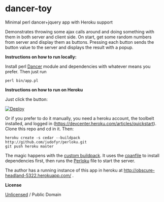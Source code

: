 dancer-toy
==========

Minimal perl dancer+jquery app with Heroku support

Demonstrates throwing some ajax calls around and doing something with them in both server and client side. On start, get some random numbers from server and display them as buttons. Pressing each button sends the button value to the server and displays the result with a popup.

**Instructions on how to run locally:**

Install perl [Dancer](http://www.perldancer.org/) module and dependencies with whatever means you prefer. Then just run

    perl bin/app.pl

**Instructions on how to run on Heroku**

Just click the button:

[![Deploy](https://www.herokucdn.com/deploy/button.png)](https://heroku.com/deploy)

Or if you prefer to do it manually,
you need a heroku account, the toolbelt installed, and logged in (https://devcenter.heroku.com/articles/quickstart). Clone this repo and cd in it. Then:

    heroku create -s cedar --buildpack http://github.com/judofyr/perloku.git
    git push heroku master

The magic happens with the [custom buildpack](https://github.com/judofyr/perloku). It uses the [cpanfile](cpanfile) to install dependencies first, then runs the [Perloku](Perloku) file to start the server.

The author has a running instance of this app in heroku at http://obscure-headland-5322.herokuapp.com/ .

**License**

[Unlicensed](UNLICENSE) / Public Domain

